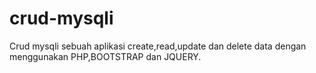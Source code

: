 # crud-mysqli
Crud mysqli sebuah aplikasi create,read,update dan delete data dengan menggunakan PHP,BOOTSTRAP dan JQUERY.
